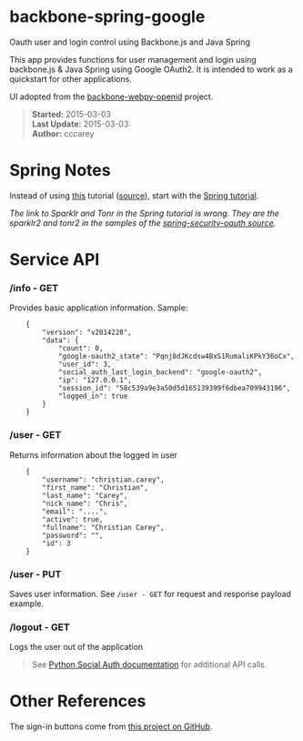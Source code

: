 # backbone-spring-google

Oauth user and login control using Backbone.js and Java Spring

This app provides functions for user management and login using backbone.js & Java Spring using Google OAuth2. It is intended to work as a quickstart for other applications.

UI adopted from the [backbone-webpy-openid](https://github.com/cccarey/backbone-webpy-openid) project.

> **Started:** 2015-03-03  
> **Last Update:** 2015-03-03  
> **Author:** cccarey  

# Spring Notes

Instead of using [this](http://jhasaket.blogspot.com/2014/09/securing-spring-mvc-application-using.html) tutorial ([source](https://github.com/skate056/spring-security-oauth2-google)), start with the [Spring tutorial](http://projects.spring.io/spring-security-oauth/docs/tutorial.html).

*The link to Sparklr and Tonr in the Spring tutorial is wrong. They are the sparklr2 and tonr2 in the samples of the [spring-security-oauth source](https://github.com/spring-projects/spring-security-oauth).*

# Service API

### /info - GET

Provides basic application information. Sample:

        {
            "version": "v2014228", 
            "data": {
                "count": 0, 
                "google-oauth2_state": "Pqnj8dJKcdsw4BxS1RumaliKPkY36oCx", 
                "user_id": 3, 
                "social_auth_last_login_backend": "google-oauth2", 
                "ip": "127.0.0.1", 
                "session_id": "58c539a9e3a50d5d165139399f6dbea709943196", 
                "logged_in": true
            }
        }

### /user - GET

Returns information about the logged in user

        {
            "username": "christian.carey", 
            "first_name": "Christian", 
            "last_name": "Carey", 
            "nick_name": "Chris", 
            "email": "....", 
            "active": true, 
            "fullname": "Christian Carey", 
            "password": "", 
            "id": 3
        }

### /user - PUT

Saves user information. See `/user - GET` for request and response payload example.

### /logout - GET

Logs the user out of the application

> See [Python Social Auth documentation](http://psa.matiasaguirre.net/) for additional
> API calls.

# Other References

The sign-in buttons come from
[this project on GitHub](https://github.com/necolas/css3-social-signin-buttons).
